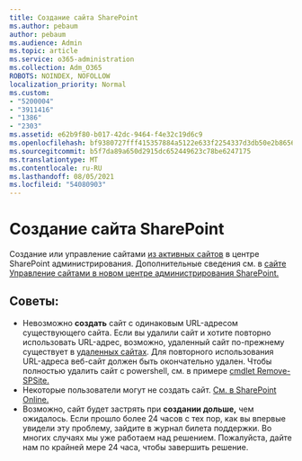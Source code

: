 ```yaml
---
title: Создание сайта SharePoint
ms.author: pebaum
author: pebaum
ms.audience: Admin
ms.topic: article
ms.service: o365-administration
ms.collection: Adm_O365
ROBOTS: NOINDEX, NOFOLLOW
localization_priority: Normal
ms.custom:
- "5200004"
- "3911416"
- "1386"
- "2303"
ms.assetid: e62b9f80-b017-42dc-9464-f4e32c19d6c9
ms.openlocfilehash: bf9380727fff415357884a5122e633f2254337d3db50e2b8656d94938f76d394
ms.sourcegitcommit: b5f7da89a650d2915dc652449623c78be6247175
ms.translationtype: MT
ms.contentlocale: ru-RU
ms.lasthandoff: 08/05/2021
ms.locfileid: "54080903"
---
```

# <a name="create-a-sharepoint-site"></a>Создание сайта SharePoint

Создание или управление сайтами [из активных сайтов](https://admin.microsoft.com/sharepoint?page=sitemanagement&modern=true) в центре SharePoint администрирования. Дополнительные сведения см. в [сайте Управление сайтами в новом центре администрирования SharePoint.](https://docs.microsoft.com/sharepoint/manage-site-creation) 

## <a name="tips"></a>Советы:

- Невозможно **создать** сайт с одинаковым URL-адресом существующего сайта. Если вы удалили сайт и хотите повторно использовать URL-адрес, возможно, удаленный сайт по-прежнему существует в [удаленных сайтах](https://admin.microsoft.com/sharepoint?page=recyclebin&modern=true). Для повторного использования URL-адреса веб-сайт должен быть окончательно удален. Чтобы полностью удалить сайт с powershell, см. в примере [cmdlet Remove-SPSite.](https://docs.microsoft.com/sharepoint/manage-sites-in-new-admin-center#delete-a-site)
- Некоторые пользователи могут не создать сайт. [См. в SharePoint Online.](https://docs.microsoft.com/sharepoint/manage-site-creation)
- Возможно, сайт будет застрять при **создании дольше,** чем ожидалось. Если прошло более 24 часов с тех пор, как вы впервые увидели эту проблему, зайдите в журнал билета поддержки. Во многих случаях мы уже работаем над решением. Пожалуйста, дайте нам по крайней мере 24 часа, чтобы завершить решение.
